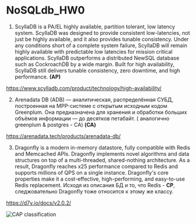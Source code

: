 # NoSQLdb_HW0

1.	ScyllaDB is a PA/EL highly available, partition tolerant, low latency system. ScyllaDB was designed to provide consistent low-latencies, not just be highly available, and it also provides tunable consistency. Under any conditions short of a complete system failure, ScyllaDB will remain highly available with predictable low latencies for mission critical applications.
ScyllaDB outperforms a distributed NewSQL database such as CockroachDB by a wide margin. Built for high availability, ScyllaDB still delivers tunable consistency, zero downtime, and high performance. 
**(AP)**

https://www.scylladb.com/product/technology/high-availability/

2.	Arenadata DB (ADB) — аналитическая, распределённая СУБД, построенная на MPP-системе с открытым исходным кодом Greenplum. Она предназначена для хранения и обработки больших объёмов информации — до десятков петабайт. ( аналогично greenplum & postgres - CA)
**(CA)**

https://arenadata.tech/products/arenadata-db/

3.	Dragonfly is a modern in-memory datastore, fully compatible with Redis and Memcached APIs. Dragonfly implements novel algorithms and data structures on top of a multi-threaded, shared-nothing architecture. As a result, Dragonfly reaches x25 performance compared to Redis and supports millions of QPS on a single instance.
Dragonfly's core properties make it a cost-effective, high-performing, and easy-to-use Redis replacement.
Исходя из описания БД и то, что Redis - **CP**, следжовательно Dragonfly тоже относится к этому же классу.

https://d7y.io/docs/v2.0.2/

![CAP classification](https://psv4.userapi.com/c237231/u406253434/docs/d36/6976b08f3273/CAP.png?extra=PWoYMsmU-uPUNdhu9OfjvRYTM9DNtlO3h1Tqh2odVA9hz0SY4KNMCpeKiZEVULNFF4bwFr7lAGv2nTS6arP-o1Psh5HG9JY9sZoq-nHM5uqWxEnbMaVSar5alXKhMPWSVtoYJgBPFSyBu7Rq443nWhL88po)
